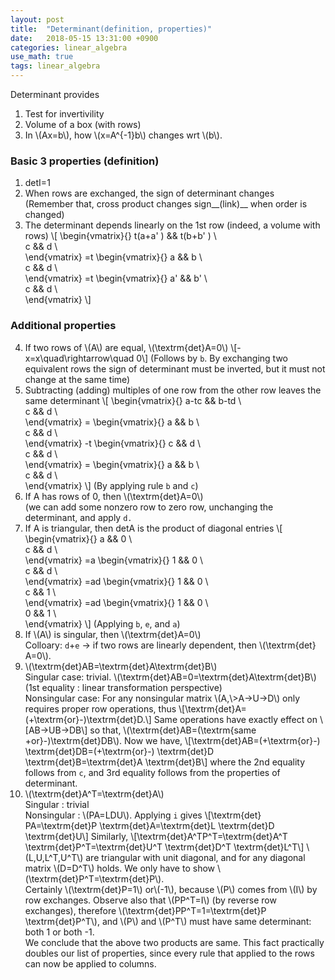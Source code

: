 ```yaml
---
layout: post
title:  "Determinant(definition, properties)"
date:   2018-05-15 13:31:00 +0900
categories: linear_algebra
use_math: true
tags: linear_algebra
---
```

Determinant provides
1. Test for invertivility
2. Volume of a box (with rows)
3. In \\(Ax=b\\), how \\(x=A^\{-1\}b\\) changes wrt \\(b\\).

### Basic 3 properties (definition)
1. det⁡I=1
2. When rows are exchanged, the sign of determinant changes  
(Remember that, cross product changes sign__(link)__ when order is changed)
3. The determinant depends linearly on the 1st row (indeed, a volume with rows)
\\[
\begin{vmatrix}{}
	t(a+a' ) && t(b+b' ) \\\
	c && d \\\
\end{vmatrix}
=t
\begin{vmatrix}{}
	a && b \\\
	c && d \\\
\end{vmatrix}
=t
\begin{vmatrix}{}
	a' && b' \\\
	c && d \\\
\end{vmatrix}
\\]
### Additional properties
4. If two rows of \\(A\\) are equal, \\(\textrm\{det\}⁡A=0\\)
\\[-x=x\quad\rightarrow\quad 0\\]
(Follows by `b`. By exchanging two equivalent rows the sign of determinant must be inverted, but it must not change at the same time)
5. Subtracting (adding) multiples of one row from the other row leaves the same determinant
\\[
\begin{vmatrix}{}
	a-tc && b-td \\\
	c && d \\\
\end{vmatrix}
=
\begin{vmatrix}{}
	a && b \\\
	c && d \\\
\end{vmatrix}
-t
\begin{vmatrix}{}
	c && d \\\
	c && d \\\
\end{vmatrix}
=
\begin{vmatrix}{}
	a && b \\\
	c && d \\\
\end{vmatrix}
\\]
(By applying rule `b` and `c`)
6. If A has rows of 0, then \\(\textrm\{det\}⁡A=0\\)  
(we can add some nonzero row to zero row, unchanging the determinant, and apply `d.` <br/>
7. If A is triangular, then det⁡A is the product of diagonal entries
\\[
\begin{vmatrix}{}
	a && 0 \\\
	c && d \\\
\end{vmatrix}
=a
\begin{vmatrix}{}
	1 && 0 \\\
	c && d \\\
\end{vmatrix}
=ad
\begin{vmatrix}{}
	1 && 0 \\\
	c && 1 \\\
\end{vmatrix}
=ad
\begin{vmatrix}{}
	1 && 0 \\\
	0 && 1 \\\
\end{vmatrix}
\\]
(Applying `b`, `e`, and `a`) <br/>
8. If \\(A\\) is singular, then \\(\textrm\{det\}⁡A=0\\)  
Colloary: `d`+`e` → if two rows are linearly dependent, then \\(\textrm\{det\}⁡A=0\\).
9. \\(\textrm\{det\}⁡AB=\textrm\{det\}⁡A\textrm\{det\}⁡B\\)  <br/>
Singular case: trivial. \\(\textrm\{det\}⁡AB=0=\textrm\{det\}⁡A\textrm\{det\}⁡B\\)  
(1st equality : linear transformation perspective)  
Nonsingular case: For any nonsingular matrix \\(A,\\>A→U→D\\) only requires proper row operations, thus 
\\[\textrm\{det\}⁡A=(+\textrm\{or\}-)\textrm\{det\}⁡D.\\]
Same operations have exactly effect on
\\[AB→UB→DB\\]
so that, \\(\textrm\{det\}⁡AB=(\textrm\{same +or\}-)\textrm\{det\}⁡DB\\).
Now we have,
\\[\textrm\{det⁡\}AB=(+\textrm\{or\}-) \textrm\{det\}⁡DB=(+\textrm\{or\}-) \textrm\{det⁡\}D  \textrm\{det⁡\}B=\textrm\{det\}⁡A  \textrm\{det\}⁡B\\]
where the 2nd equality follows from `c`, and 3rd equality follows from the properties of determinant.
10. \\(\textrm\{det\}⁡A^T=\textrm\{det\}⁡A\\)  
	Singular : trivial  
	Nonsingular : \\(PA=LDU\\). Applying `i` gives
\\[\textrm\{det\}⁡PA=\textrm\{det\}⁡P \textrm\{det\}⁡A=\textrm\{det\}⁡L \textrm\{det\}⁡D \textrm\{det\}⁡U\\]
Similarly,
\\[\textrm\{det\}⁡A^TP^T=\textrm\{det\}⁡A^T \textrm\{det\}P^T=\textrm\{det\}⁡U^T \textrm\{det\}⁡D^T \textrm\{det\}⁡L^T\\]
\\(L,U,L^T,U^T\\) are triangular with unit diagonal, and for any diagonal matrix \\(D=D^T\\) holds. We only have to show \\(\textrm\{det\}P^T=\textrm\{det\}P\\).  
Certainly \\(\textrm\{det\}⁡P=1\\) or\\(-1\\), because \\(P\\) comes from \\(I\\) by row exchanges. Observe also that \\(PP^T=I\\) (by reverse row exchanges), therefore \\(\textrm\{det⁡\}PP^T=1=\textrm\{det\}⁡P \textrm\{det\}P^T\\), and \\(P\\) and \\(P^T\\) must have same determinant: both 1 or both -1.   
We conclude that the above two products are same. This fact practically doubles our list of properties, since every rule that applied to the rows can now be applied to columns.
